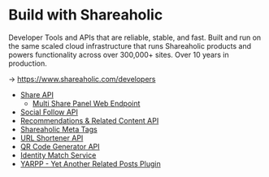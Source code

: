 Build with Shareaholic
===================

Developer Tools and APIs that are reliable, stable, and fast. Built and run on the same scaled cloud infrastructure that runs Shareaholic products and powers functionality across over 300,000+ sites. Over 10 years in production.

-> https://www.shareaholic.com/developers

* [Share API](https://github.com/shareaholic/shareaholic-api-docs/blob/master/api_share.md)
  * [Multi Share Panel Web Endpoint](https://github.com/shareaholic/shareaholic-api-docs/blob/master/web_multisharepanel.md)
* [Social Follow API](https://www.shareaholic.com/api/follow/)
* [Recommendations & Related Content API](https://github.com/shareaholic/shareaholic-api-docs/blob/master/api_related_content.md)
* [Shareaholic Meta Tags](https://github.com/shareaholic/shareaholic-api-docs/blob/master/shareaholic_meta_tags.md)
* [URL Shortener API](https://www.shareaholic.com/api/shortener/)
* [QR Code Generator API](https://www.shareaholic.com/api/qrcode/)
* [Identity Match Service](https://www.shareaholic.com/api/match/)
* [YARPP - Yet Another Related Posts Plugin](https://github.com/shareaholic/shareaholic-api-docs/blob/master/yarpp.md)


